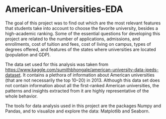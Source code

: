 # American-Universities-EDA
The goal of this project was to find out which are the most relevant features that students take into account to choose the favorite university, besides a high-academic ranking. Some of the essential questions for developing this project are related to the number of applications, admissions, and enrollments, cost of tuition and fees, cost of living on campus, types of degrees offered, and features of the states where universities are located (population and GDP).

The data set used for this analysis was taken from https://www.kaggle.com/sumithbhongale/american-university-data-ipeds-dataset. It contains a plethora of information about American universities (that are not necessarily the top 10–20) in 2013. Although this data set does not contain information about all the first-ranked American universities, the patterns and insights extracted from it are highly representative of the whole behavior.

The tools for data analysis used in this project are the packages Numpy and Pandas, and to visualize and explore the data: Matplotlib and Seaborn.

